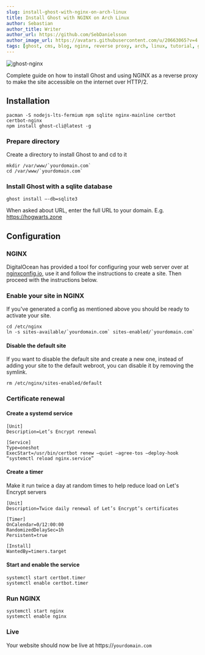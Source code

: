 ```yaml
---
slug: install-ghost-with-nginx-on-arch-linux
title: Install Ghost with NGINX on Arch Linux
author: Sebastian
author_title: Writer
author_url: https://github.com/SebDanielsson
author_image_url: https://avatars.githubusercontent.com/u/20663065?v=4
tags: [ghost, cms, blog, nginx, reverse proxy, arch, linux, tutorial, guide]
---
```


![ghost-nginx](/img/ghost-nginx.webp)

Complete guide on how to install Ghost and using NGINX as a reverse proxy to make the site accessible on the internet over HTTP/2.

<!--truncate-->

## Installation
```shell
pacman -S nodejs-lts-fermium npm sqlite nginx-mainline certbot certbot-nginx
npm install ghost-cli@latest -g
```

### Prepare directory
Create a directory to install Ghost to and cd to it
```shell
mkdir /var/www/`yourdomain.com`
cd /var/www/`yourdomain.com`
```

### Install Ghost with a sqlite database
```shell
ghost install —-db=sqlite3
```

When asked about URL, enter the full URL to your domain. E.g. https://hogwarts.zone

## Configuration

### NGINX
DigitalOcean has provided a tool for configuring your web server over at 
[nginxconfig.io](https://nginxconfig.io), use it and follow the instructions to create a site. Then proceed with the instructions below.

### Enable your site in NGINX
If you've generated a config as mentioned above you should be ready to activate your site.
```shell
cd /etc/nginx
ln -s sites-available/`yourdomain.com` sites-enabled/`yourdomain.com`
```

#### Disable the default site
If you want to disable the default site and create a new one, instead of adding your site to the default webroot, you can disable it by removing the symlink.
```shell
rm /etc/nginx/sites-enabled/default
```

### Certificate renewal

#### Create a systemd service
```title="/etc/systemd/system/certbot.service"
[Unit]
Description=Let’s Encrypt renewal

[Service]
Type=oneshot
ExecStart=/usr/bin/certbot renew —quiet —agree-tos —deploy-hook “systemctl reload nginx.service”
```

#### Create a timer
Make it run twice a day at random times to help reduce load on Let's Encrypt servers
```title="/etc/systemd/system/certbot.timer"
[Unit]
Description=Twice daily renewal of Let’s Encrypt’s certificates

[Timer]
OnCalendar=0/12:00:00
RandomizedDelaySec=1h
Persistent=true

[Install]
WantedBy=timers.target
```

#### Start and enable the service
```shell
systemctl start certbot.timer
systemctl enable certbot.timer
```

### Run NGINX
```shell
systemctl start nginx
systemctl enable nginx
```

### Live
Your website should now be live at https://`yourdomain.com`
